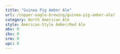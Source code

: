 ```yaml
---
title: "Guinea Pig Amber Ale"
url: /copper-eagle-brewing/guinea-pig-amber-ale/
category: North American Ale
style: American-Style Amber/Red Ale
abv: 0
ibu: 0
srm: 0
upc: 0
---
```


